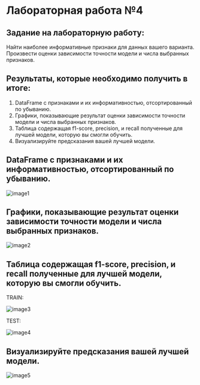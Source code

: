 # Лабораторная работа №4

## Задание на лабораторную работу:

Найти наиболее информативные признаки для данных вашего варианта. Произвести оценки зависимости точности модели и числа выбранных признаков.

## Результаты, которые необходимо получить в итоге:

1. DataFrame с признаками и их информативностью, отсортированный по убыванию.
2. Графики, показывающие результат оценки зависимости точности модели и числа выбранных признаков.
3. Таблица содержащая f1-score, precision, и recall полученные для лучшей модели, которую вы смогли обучить.
4. Визуализируйте предсказания вашей лучшей модели.

## DataFrame с признаками и их информативностью, отсортированный по убыванию.

![image1](https://github.com/witssaa/2021-AI-ML/blob/main/Future%20selection/images/dataframe.png)

## Графики, показывающие результат оценки зависимости точности модели и числа выбранных признаков.

![image2](https://github.com/witssaa/2021-AI-ML/blob/main/Future%20selection/images/class_report2.png)

## Таблица содержащая f1-score, precision, и recall полученные для лучшей модели, которую вы смогли обучить.

TRAIN:

![image3](https://github.com/nvnovitskiy/2021-ARTIFICIAL-INTELLEGENCE-AND-MACHINE-LEARNING/blob/main/task4/images/class_report2.png)

TEST:

![image4](https://github.com/witssaa/2021-AI-ML/blob/main/Future%20selection/images/class_report1.png)

## Визуализируйте предсказания вашей лучшей модели.

![image5](https://github.com/witssaa/2021-AI-ML/blob/main/Future%20selection/images/model_visual.png)
